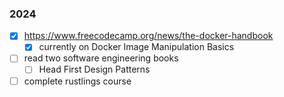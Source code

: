 ### 2024
- [x] https://www.freecodecamp.org/news/the-docker-handbook
	- [x] currently on Docker Image Manipulation Basics
- [ ] read two software engineering books
	- [ ] Head First Design Patterns
- [ ] complete rustlings course